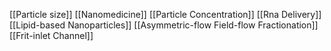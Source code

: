 [[Particle size]]
[[Nanomedicine]]
[[Particle Concentration]]
[[Rna Delivery]]
[[Lipid-based Nanoparticles]]
[[Asymmetric-flow Field-flow Fractionation]]
[[Frit-inlet Channel]]

